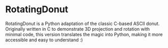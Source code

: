 # RotatingDonut
RotatingDonut is a Python adaptation of the classic C-based ASCII donut. Originally written in C to demonstrate 3D projection and rotation with minimal code, this version translates the magic into Python, making it more accessible and easy to understand :) 
